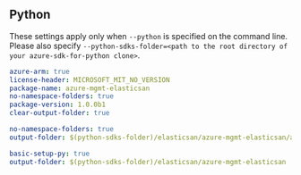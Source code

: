 ## Python

These settings apply only when `--python` is specified on the command line.
Please also specify `--python-sdks-folder=<path to the root directory of your azure-sdk-for-python clone>`.

``` yaml $(track2)
azure-arm: true
license-header: MICROSOFT_MIT_NO_VERSION
package-name: azure-mgmt-elasticsan
no-namespace-folders: true
package-version: 1.0.0b1
clear-output-folder: true
```

``` yaml $(python-mode) == 'update' && $(track2)
no-namespace-folders: true
output-folder: $(python-sdks-folder)/elasticsan/azure-mgmt-elasticsan/azure/mgmt/elasticsan
```

``` yaml $(python-mode) == 'create' && $(track2)
basic-setup-py: true
output-folder: $(python-sdks-folder)/elasticsan/azure-mgmt-elasticsan
```
